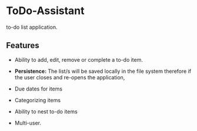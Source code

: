 # ToDo-Assistant
to-do list application.

Features
---
- Ability to add, edit, remove or complete a to-do item.

- **Persistence:**  The list/s will be saved locally in the file system therefore if the user closes and re-opens the application,

- Due dates for items

- Categorizing items

- Ability to nest to-do items

- Multi-user.

